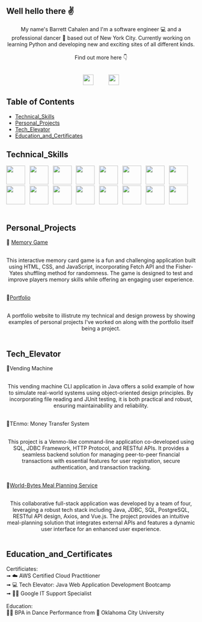 ## Well hello there ✌️
<div align="center">
My name's Barrett Cahalen and I'm a software engineer 💻 and a professional dancer 🕺 based out of New York City. Currently working on learning Python and developing new and exciting sites of all different kinds. 
<br> 
<br>
Find out more here 👇

<br>
<br>

<a href="https://barrettcahalen.com"><img height="28" src="https://img.shields.io/badge/Portfolio-maroon?style=plastic"/></a> &emsp; &emsp; 
<a href="https://www.linkedin.com/in/barrett-cahalen"><img height="28" src="https://img.shields.io/badge/Linkedin-blue?style=plastic&logo=linkedin"/></a>
</div>

## Table of Contents
- [Technical_Skills](#technical_skills)
- [Personal_Projects](#personal_projects)
- [Tech_Elevator](#tech_elevator)
- [Education_and_Certificates](#education_and_certificates)

## Technical_Skills
<div>
  <img src="https://cdn.jsdelivr.net/gh/devicons/devicon@latest/icons/java/java-original-wordmark.svg" height="50" /> &nbsp;
  <img src="https://cdn.jsdelivr.net/gh/devicons/devicon@latest/icons/html5/html5-original-wordmark.svg" height="50" /> &nbsp;
  <img src="https://cdn.jsdelivr.net/gh/devicons/devicon@latest/icons/css3/css3-original-wordmark.svg" height="50" /> &nbsp;
  <img src="https://cdn.jsdelivr.net/gh/devicons/devicon@latest/icons/javascript/javascript-original.svg" height="50" /> &nbsp;
  <img src="https://cdn.jsdelivr.net/gh/devicons/devicon@latest/icons/postgresql/postgresql-original.svg" height="50" /> &nbsp;
  <img src="https://cdn.jsdelivr.net/gh/devicons/devicon@latest/icons/spring/spring-original-wordmark.svg" height="50" /> &nbsp;
  <img src="https://cdn.jsdelivr.net/gh/devicons/devicon@latest/icons/vuejs/vuejs-original-wordmark.svg" height="50" /> &nbsp;
  <img src="https://cdn.jsdelivr.net/gh/devicons/devicon@latest/icons/amazonwebservices/amazonwebservices-original-wordmark.svg" height="50" /> &nbsp;
  <img src="https://cdn.jsdelivr.net/gh/devicons/devicon@latest/icons/junit/junit-line-wordmark.svg" height="50" /> &nbsp;
  <img src="https://cdn.jsdelivr.net/gh/devicons/devicon@latest/icons/intellij/intellij-original.svg" height="50" /> &nbsp;
  <img src="https://cdn.jsdelivr.net/gh/devicons/devicon@latest/icons/vscode/vscode-original.svg" height="50" /> &nbsp;
  <img src="https://cdn.jsdelivr.net/gh/devicons/devicon@latest/icons/postman/postman-original.svg" height="50" /> &nbsp;
  <img src="https://cdn.jsdelivr.net/gh/devicons/devicon@latest/icons/git/git-original.svg" height="50" /> &nbsp;
  <img src="https://cdn.jsdelivr.net/gh/devicons/devicon@latest/icons/github/github-original.svg" height="50" /> &nbsp;
  <img src="https://cdn.jsdelivr.net/gh/devicons/devicon@latest/icons/gitlab/gitlab-original.svg" height="50" /> &nbsp;
  <img src="https://cdn.jsdelivr.net/gh/devicons/devicon@latest/icons/react/react-original-wordmark.svg" height="50" /> &nbsp;
</div>
<br>

## Personal_Projects
🧠 [Memory Game](https://github.com/bpcahalen/MemoryGame)
<br>
<div align="center">
<!--   <img src="/playbillMemoryGame.png" width="300"> -->
  <br>
This interactive memory card game is a fun and challenging application built using HTML, CSS, and JavaScript, incorporating Fetch API and the Fisher-Yates shuffling method for randomness. The game is designed to test and improve players memory skills while offering an engaging user experience.
</div>
<br>

👨[Portfolio](https://github.com/bpcahalen/Portfolio)
<br>
<div align="center">
<!--   <img src="/playbillMemoryGame.png" width="300"> -->
  <br>
A portfolio website to illistrute my technical and design prowess by showing examples of personal projects I've worked on along with the portfolio itself being a project.
</div>
<br>

## Tech_Elevator
🎰Vending Machine
<br>
<div align="center">
<!--   <img src="/playbillMemoryGame.png" width="300"> -->
  <br>
This vending machine CLI application in Java offers a solid example of how to simulate real-world systems using object-oriented design principles. By incorporating file reading and JUnit testing, it is both practical and robust, ensuring maintainability and reliability.
</div>
<br>

💸TEnmo: Money Transfer System
<br>
<div align="center">
<!--   <img src="/playbillMemoryGame.png" width="300"> -->
  <br>
This project is a Venmo-like command-line application co-developed using SQL, JDBC Framework, HTTP Protocol, and RESTful APIs. It provides a seamless backend solution for managing peer-to-peer financial transactions with essential features for user registration, secure authentication, and transaction tracking.
</div>
<br>

🥗[World-Bytes Meal Planning Service](https://github.com/bpcahalen/World-Bytes)
<br>
<div align="center">
<!--   <img src="/playbillMemoryGame.png" width="300"> -->
  <br>
This collaborative full-stack application was developed by a team of four, leveraging a robust tech stack including Java, JDBC, SQL, PostgreSQL, RESTful API design, Axios, and Vue.js. The project provides an intuitive meal-planning solution that integrates external APIs and features a dynamic user interface for an enhanced user experience.
</div>
<br>

## Education_and_Certificates
Certificiates:<br>
➟ ☁️ AWS Certified Cloud Practitioner <br>
➟ 💻 Tech Elevator: Java Web Application Development Bootcamp <br>
➟ 👨‍💻 Google IT Support Specialist<br>
<br>
Education: 
<br>
👨‍🎓 BPA in Dance Performance from 🌟 Oklahoma City University


<!--
**bpcahalen/bpcahalen** is a ✨ _special_ ✨ repository because its `README.md` (this file) appears on your GitHub profile.

Here are some ideas to get you started:

- 🔭 I’m currently working on ...
- 🌱 I’m currently learning ...
- 👯 I’m looking to collaborate on ...
- 🤔 I’m looking for help with ...
- 💬 Ask me about ...
- 📫 How to reach me: ...
- 😄 Pronouns: ...
- ⚡ Fun fact: ...
-->
